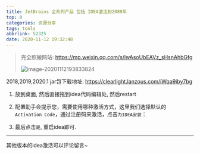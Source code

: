 ```yaml
---
title: JetBrains 全系列产品 包括 IDEA激活到2089年
top: 0
categories: 资源分享
tags: tools
abbrlink: 52325
date: 2020-11-12 19:32:48
---
```


> 完全照搬网站: <https://mp.weixin.qq.com/s/lwAsoUbEAVz_sHsnAhbGfg>
>
> ![image-20201112193833824](https://gitee.com/clearlightY/mapdepot/raw/master/img/20201112193837.png)
>

2018,2019,2020.1 jar包下载地址: <https://clearlight.lanzous.com/iWqa9iby7bg>

1. 放到桌面, 然后直接拖到idea代码编辑处, 然后restart

2. 配置助手会提示您，需要使用哪种激活方式，这里我们选择默认的 `Activation Code`，通过注册码来激活，点击`为IDEA安装`：
3. 最后点击`是`, 重启idea即可.

---
其他版本的idea激活可以评论留言~